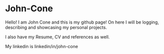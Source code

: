 # John-Cone
Hello! I am John Cone and this is my github page!
On here I will be logging, describing and showcasing my personal projects.

I also have my Resume, CV and references as well.

My linkedin is linkedin/in/john-cone

